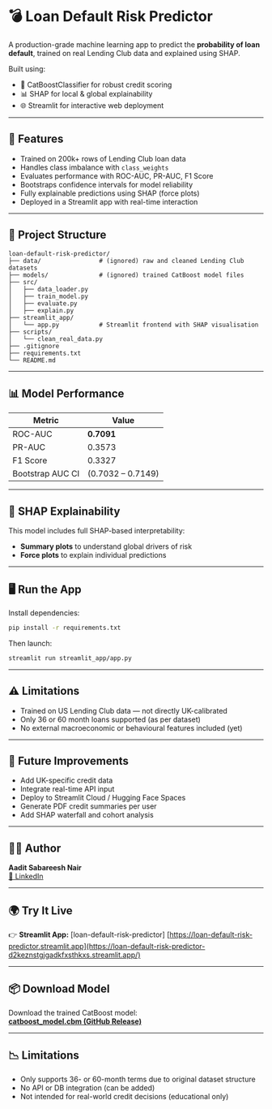 # 💣 Loan Default Risk Predictor

A production-grade machine learning app to predict the **probability of loan default**, trained on real Lending Club data and explained using SHAP.

Built using:
- 🧠 CatBoostClassifier for robust credit scoring
- 📊 SHAP for local & global explainability
- 🌐 Streamlit for interactive web deployment

---

## 🚀 Features

- Trained on 200k+ rows of Lending Club loan data
- Handles class imbalance with `class_weights`
- Evaluates performance with ROC-AUC, PR-AUC, F1 Score
- Bootstraps confidence intervals for model reliability
- Fully explainable predictions using SHAP (force plots)
- Deployed in a Streamlit app with real-time interaction

---

## 📂 Project Structure

```
loan-default-risk-predictor/
├── data/                # (ignored) raw and cleaned Lending Club datasets
├── models/              # (ignored) trained CatBoost model files
├── src/
│   ├── data_loader.py
│   ├── train_model.py
│   ├── evaluate.py
│   ├── explain.py
├── streamlit_app/
│   └── app.py           # Streamlit frontend with SHAP visualisation
├── scripts/
│   └── clean_real_data.py
├── .gitignore
├── requirements.txt
└── README.md
```

---

## 📊 Model Performance

| Metric      | Value     |
|-------------|-----------|
| ROC-AUC     | **0.7091** |
| PR-AUC      | 0.3573    |
| F1 Score    | 0.3327    |
| Bootstrap AUC CI | (0.7032 – 0.7149) |

---

## 🧠 SHAP Explainability

This model includes full SHAP-based interpretability:

- **Summary plots** to understand global drivers of risk
- **Force plots** to explain individual predictions

---

## 🖥️ Run the App

Install dependencies:

```bash
pip install -r requirements.txt
```

Then launch:

```bash
streamlit run streamlit_app/app.py
```

---

## ⚠️ Limitations

- Trained on US Lending Club data — not directly UK-calibrated
- Only 36 or 60 month loans supported (as per dataset)
- No external macroeconomic or behavioural features included (yet)

---

## 🔮 Future Improvements

- Add UK-specific credit data
- Integrate real-time API input
- Deploy to Streamlit Cloud / Hugging Face Spaces
- Generate PDF credit summaries per user
- Add SHAP waterfall and cohort analysis

---

## 👨‍💻 Author

**Aadit Sabareesh Nair**  
[🔗 LinkedIn](https://www.linkedin.com/in/aadit-sabareesh-nair)


---

## 🌍 Try It Live

👉 **Streamlit App:** [loan-default-risk-predictor]
[https://loan-default-risk-predictor.streamlit.app](https://loan-default-risk-predictor-d2keznstgjgadkfxsthkxs.streamlit.app/)

---

## 📦 Download Model

Download the trained CatBoost model:  
**[catboost_model.cbm (GitHub Release)](https://github.com/aaditnair97/loan-default-risk-predictor/releases/download/v1.0/catboost_model.cbm)**

---

## 📉 Limitations

- Only supports 36- or 60-month terms due to original dataset structure
- No API or DB integration (can be added)
- Not intended for real-world credit decisions (educational only)

